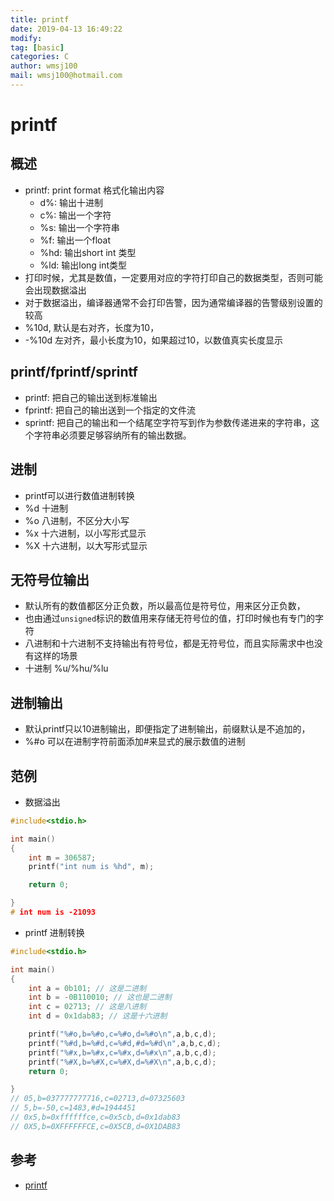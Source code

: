 ```yaml
---
title: printf
date: 2019-04-13 16:49:22	
modify: 
tag: [basic]
categories: C
author: wmsj100
mail: wmsj100@hotmail.com
---
```


# printf

## 概述

- printf: print format 格式化输出内容
	- d%: 输出十进制
	- c%: 输出一个字符
	- %s: 输出一个字符串
	- %f: 输出一个float
	- %hd: 输出short int 类型
	- %ld: 输出long int类型
- 打印时候，尤其是数值，一定要用对应的字符打印自己的数据类型，否则可能会出现数据溢出
- 对于数据溢出，编译器通常不会打印告警，因为通常编译器的告警级别设置的较高
- %10d, 默认是右对齐，长度为10，
- -%10d 左对齐，最小长度为10，如果超过10，以数值真实长度显示

## printf/fprintf/sprintf
- printf: 把自己的输出送到标准输出
- fprintf: 把自己的输出送到一个指定的文件流
- sprintf: 把自己的输出和一个结尾空字符写到作为参数传递进来的字符串，这个字符串必须要足够容纳所有的输出数据。

## 进制
- printf可以进行数值进制转换
- %d 十进制
- %o 八进制，不区分大小写
- %x 十六进制，以小写形式显示
- %X 十六进制，以大写形式显示

## 无符号位输出
- 默认所有的数值都区分正负数，所以最高位是符号位，用来区分正负数，
- 也由通过`unsigned`标识的数值用来存储无符号位的值，打印时候也有专门的字符
- 八进制和十六进制不支持输出有符号位，都是无符号位，而且实际需求中也没有这样的场景
- 十进制 %u/%hu/%lu

## 进制输出
- 默认printf只以10进制输出，即便指定了进制输出，前缀默认是不追加的，
- %#o 可以在进制字符前面添加#来显式的展示数值的进制


## 范例
- 数据溢出
```c
#include<stdio.h>

int main()
{
    int m = 306587;
    printf("int num is %hd", m);

    return 0;

}
# int num is -21093
```

- printf 进制转换
```c
#include<stdio.h>

int main()
{
    int a = 0b101; // 这是二进制
    int b = -0B110010; // 这也是二进制
    int c = 02713; // 这是八进制
    int d = 0x1dab83; // 这是十六进制

    printf("%#o,b=%#o,c=%#o,d=%#o\n",a,b,c,d);
    printf("%#d,b=%#d,c=%#d,#d=%#d\n",a,b,c,d);
    printf("%#x,b=%#x,c=%#x,d=%#x\n",a,b,c,d);
    printf("%#X,b=%#X,c=%#X,d=%#X\n",a,b,c,d);
    return 0;

}
// 05,b=037777777716,c=02713,d=07325603
// 5,b=-50,c=1483,#d=1944451
// 0x5,b=0xffffffce,c=0x5cb,d=0x1dab83
// 0X5,b=0XFFFFFFCE,c=0X5CB,d=0X1DAB83
```

## 参考
- [printf](http://c.biancheng.net/cpp/html/3092.html)
